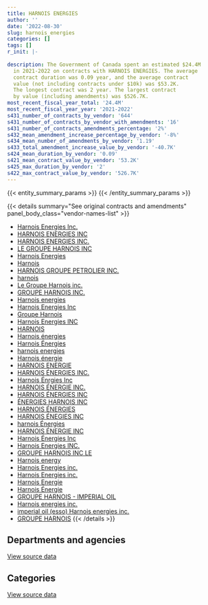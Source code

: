 ```yaml
---
title: HARNOIS ENERGIES
author: ''
date: '2022-08-30'
slug: harnois_energies
categories: []
tags: []
r_init: |-
  
description: The Government of Canada spent an estimated $24.4M
  in 2021-2022 on contracts with HARNOIS ENERGIES. The average
  contract duration was 0.09 year, and the average contract
  value (not including contracts under $10k) was $53.2K.
  The longest contract was 2 year. The largest contract
  by value (including amendments) was $526.7K.
most_recent_fiscal_year_total: '24.4M'
most_recent_fiscal_year_year: '2021-2022'
s431_number_of_contracts_by_vendor: '644'
s431_number_of_contracts_by_vendor_with_amendments: '16'
s431_number_of_contracts_amendments_percentage: '2%'
s432_mean_amendment_increase_percentage_by_vendor: '-8%'
s434_mean_number_of_amendments_by_vendor: '1.19'
s433_total_amendment_increase_value_by_vendor: '-40.7K'
s424_mean_duration_by_vendor: '0.09'
s421_mean_contract_value_by_vendor: '53.2K'
s425_max_duration_by_vendor: '2'
s422_max_contract_value_by_vendor: '526.7K'
---
```


<script src="/rmarkdown-libs/htmlwidgets/htmlwidgets.js"></script>
<link href="/rmarkdown-libs/datatables-css/datatables-crosstalk.css" rel="stylesheet" />
<script src="/rmarkdown-libs/datatables-binding/datatables.js"></script>
<script src="/rmarkdown-libs/jquery/jquery-3.6.0.min.js"></script>
<link href="/rmarkdown-libs/dt-core-bootstrap/css/dataTables.bootstrap.min.css" rel="stylesheet" />
<link href="/rmarkdown-libs/dt-core-bootstrap/css/dataTables.bootstrap.extra.css" rel="stylesheet" />
<script src="/rmarkdown-libs/dt-core-bootstrap/js/jquery.dataTables.min.js"></script>
<script src="/rmarkdown-libs/dt-core-bootstrap/js/dataTables.bootstrap.min.js"></script>
<link href="/rmarkdown-libs/crosstalk/css/crosstalk.min.css" rel="stylesheet" />
<script src="/rmarkdown-libs/crosstalk/js/crosstalk.min.js"></script>
<script src="/rmarkdown-libs/htmlwidgets/htmlwidgets.js"></script>
<link href="/rmarkdown-libs/datatables-css/datatables-crosstalk.css" rel="stylesheet" />
<script src="/rmarkdown-libs/datatables-binding/datatables.js"></script>
<script src="/rmarkdown-libs/jquery/jquery-3.6.0.min.js"></script>
<link href="/rmarkdown-libs/dt-core-bootstrap/css/dataTables.bootstrap.min.css" rel="stylesheet" />
<link href="/rmarkdown-libs/dt-core-bootstrap/css/dataTables.bootstrap.extra.css" rel="stylesheet" />
<script src="/rmarkdown-libs/dt-core-bootstrap/js/jquery.dataTables.min.js"></script>
<script src="/rmarkdown-libs/dt-core-bootstrap/js/dataTables.bootstrap.min.js"></script>
<link href="/rmarkdown-libs/crosstalk/css/crosstalk.min.css" rel="stylesheet" />
<script src="/rmarkdown-libs/crosstalk/js/crosstalk.min.js"></script>

{{< entity_summary_params >}}
{{< /entity_summary_params >}}

{{< details summary="See original contracts and amendments" panel_body_class="vendor-names-list" >}}
- [Harnois Energies Inc.](https://search.open.canada.ca/en/ct/?sort=contract_value_f%20desc&page=1&search_text=%22Harnois%20Energies%20Inc.%22)
- [HARNOIS ENERGIES INC](https://search.open.canada.ca/en/ct/?sort=contract_value_f%20desc&page=1&search_text=%22HARNOIS%20ENERGIES%20INC%22)
- [HARNOIS ENERGIES INC.](https://search.open.canada.ca/en/ct/?sort=contract_value_f%20desc&page=1&search_text=%22HARNOIS%20ENERGIES%20INC.%22)
- [LE GROUPE HARNOIS INC](https://search.open.canada.ca/en/ct/?sort=contract_value_f%20desc&page=1&search_text=%22LE%20GROUPE%20HARNOIS%20INC%22)
- [Harnois Energies](https://search.open.canada.ca/en/ct/?sort=contract_value_f%20desc&page=1&search_text=%22Harnois%20Energies%22)
- [Harnois](https://search.open.canada.ca/en/ct/?sort=contract_value_f%20desc&page=1&search_text=%22Harnois%22)
- [HARNOIS GROUPE PETROLIER INC.](https://search.open.canada.ca/en/ct/?sort=contract_value_f%20desc&page=1&search_text=%22HARNOIS%20GROUPE%20PETROLIER%20INC.%22)
- [harnois](https://search.open.canada.ca/en/ct/?sort=contract_value_f%20desc&page=1&search_text=%22harnois%22)
- [Le Groupe Harnois inc.](https://search.open.canada.ca/en/ct/?sort=contract_value_f%20desc&page=1&search_text=%22Le%20Groupe%20Harnois%20inc.%22)
- [GROUPE HARNOIS INC.](https://search.open.canada.ca/en/ct/?sort=contract_value_f%20desc&page=1&search_text=%22GROUPE%20HARNOIS%20INC.%22)
- [Harnois energies](https://search.open.canada.ca/en/ct/?sort=contract_value_f%20desc&page=1&search_text=%22Harnois%20energies%22)
- [Harnois Energies Inc](https://search.open.canada.ca/en/ct/?sort=contract_value_f%20desc&page=1&search_text=%22Harnois%20Energies%20Inc%22)
- [Groupe Harnois](https://search.open.canada.ca/en/ct/?sort=contract_value_f%20desc&page=1&search_text=%22Groupe%20Harnois%22)
- [Harnois Energies INC](https://search.open.canada.ca/en/ct/?sort=contract_value_f%20desc&page=1&search_text=%22Harnois%20Energies%20INC%22)
- [HARNOIS](https://search.open.canada.ca/en/ct/?sort=contract_value_f%20desc&page=1&search_text=%22HARNOIS%22)
- [Harnois énergies](https://search.open.canada.ca/en/ct/?sort=contract_value_f%20desc&page=1&search_text=%22Harnois%20%c3%a9nergies%22)
- [Harnois Énergies](https://search.open.canada.ca/en/ct/?sort=contract_value_f%20desc&page=1&search_text=%22Harnois%20%c3%89nergies%22)
- [harnois energies](https://search.open.canada.ca/en/ct/?sort=contract_value_f%20desc&page=1&search_text=%22harnois%20energies%22)
- [Harnois énergie](https://search.open.canada.ca/en/ct/?sort=contract_value_f%20desc&page=1&search_text=%22Harnois%20%c3%a9nergie%22)
- [HARNOIS ENERGIE](https://search.open.canada.ca/en/ct/?sort=contract_value_f%20desc&page=1&search_text=%22HARNOIS%20ENERGIE%22)
- [HARNOIS ÉNERGIES INC.](https://search.open.canada.ca/en/ct/?sort=contract_value_f%20desc&page=1&search_text=%22HARNOIS%20%c3%89NERGIES%20INC.%22)
- [Harnois Énrgies Inc](https://search.open.canada.ca/en/ct/?sort=contract_value_f%20desc&page=1&search_text=%22Harnois%20%c3%89nrgies%20Inc%22)
- [HARNOIS ÉNERGIE INC.](https://search.open.canada.ca/en/ct/?sort=contract_value_f%20desc&page=1&search_text=%22HARNOIS%20%c3%89NERGIE%20INC.%22)
- [HARNOIS ÉNERGIES INC](https://search.open.canada.ca/en/ct/?sort=contract_value_f%20desc&page=1&search_text=%22HARNOIS%20%c3%89NERGIES%20INC%22)
- [ÉNERGIES HARNOIS INC](https://search.open.canada.ca/en/ct/?sort=contract_value_f%20desc&page=1&search_text=%22%c3%89NERGIES%20HARNOIS%20INC%22)
- [HARNOIS ÉNERGIES](https://search.open.canada.ca/en/ct/?sort=contract_value_f%20desc&page=1&search_text=%22HARNOIS%20%c3%89NERGIES%22)
- [HARNOIS ÉNEGIES INC](https://search.open.canada.ca/en/ct/?sort=contract_value_f%20desc&page=1&search_text=%22HARNOIS%20%c3%89NEGIES%20INC%22)
- [harnois Énergies](https://search.open.canada.ca/en/ct/?sort=contract_value_f%20desc&page=1&search_text=%22harnois%20%c3%89nergies%22)
- [HARNOIS ÉNERGIE INC](https://search.open.canada.ca/en/ct/?sort=contract_value_f%20desc&page=1&search_text=%22HARNOIS%20%c3%89NERGIE%20INC%22)
- [Harnois Énergies Inc](https://search.open.canada.ca/en/ct/?sort=contract_value_f%20desc&page=1&search_text=%22Harnois%20%c3%89nergies%20Inc%22)
- [Harnois Energies INC.](https://search.open.canada.ca/en/ct/?sort=contract_value_f%20desc&page=1&search_text=%22Harnois%20Energies%20INC.%22)
- [GROUPE HARNOIS INC LE](https://search.open.canada.ca/en/ct/?sort=contract_value_f%20desc&page=1&search_text=%22GROUPE%20HARNOIS%20INC%20LE%22)
- [Harnois energy](https://search.open.canada.ca/en/ct/?sort=contract_value_f%20desc&page=1&search_text=%22Harnois%20energy%22)
- [Harnois Energies inc.](https://search.open.canada.ca/en/ct/?sort=contract_value_f%20desc&page=1&search_text=%22Harnois%20Energies%20inc.%22)
- [Harnois Energies inc.](https://search.open.canada.ca/en/ct/?sort=contract_value_f%20desc&page=1&search_text=%22Harnois%20Energies%20%20inc.%22)
- [Harnois Energie](https://search.open.canada.ca/en/ct/?sort=contract_value_f%20desc&page=1&search_text=%22Harnois%20Energie%22)
- [Harnois Énergie](https://search.open.canada.ca/en/ct/?sort=contract_value_f%20desc&page=1&search_text=%22Harnois%20%c3%89nergie%22)
- [GROUPE HARNOIS - IMPERIAL OIL](https://search.open.canada.ca/en/ct/?sort=contract_value_f%20desc&page=1&search_text=%22GROUPE%20HARNOIS%20-%20IMPERIAL%20OIL%22)
- [Harnois energies inc.](https://search.open.canada.ca/en/ct/?sort=contract_value_f%20desc&page=1&search_text=%22Harnois%20energies%20inc.%22)
- [imperial oil (esso) Harnois energies inc.](https://search.open.canada.ca/en/ct/?sort=contract_value_f%20desc&page=1&search_text=%22imperial%20oil%20%28esso%29%20Harnois%20energies%20inc.%22)
- [GROUPE HARNOIS](https://search.open.canada.ca/en/ct/?sort=contract_value_f%20desc&page=1&search_text=%22GROUPE%20HARNOIS%22)
{{< /details >}}

## Departments and agencies

<div id="htmlwidget-1" style="width:100%;height:auto;" class="datatables html-widget"></div>
<script type="application/json" data-for="htmlwidget-1">{"x":{"style":"bootstrap","filter":"none","vertical":false,"data":[["<a href=\"/departments/csc-scc/\">Correctional Service of Canada<\/a>","<a href=\"/departments/dfo-mpo/\">Fisheries and Oceans Canada<\/a>","<a href=\"/departments/dnd-mdn/\">National Defence<\/a>","<a href=\"/departments/ec/\">Environment and Climate Change Canada<\/a>","<a href=\"/departments/nrc-cnrc/\">National Research Council Canada<\/a>","<a href=\"/departments/nrcan-rncan/\">Natural Resources Canada<\/a>","<a href=\"/departments/pc/\">Parks Canada<\/a>","<a href=\"/departments/tc/\">Transport Canada<\/a>"],[null,176494.63,null,20160,null,231666.83,null,426517.75],[98669.48,null,1036343.64,14716.8,908286.33,null,21560.11,469175.92],[null,135032.38,1792261.13,null,435485.16,null,null,431715.37],[94731.04,1496313.52,21799121.52,null,671849,null,32482.86,326798.48]],"container":"<table class=\"table table-striped table-hover row-border order-column display\">\n  <thead>\n    <tr>\n      <th>Department<\/th>\n      <th>2018-2019<\/th>\n      <th>2019-2020<\/th>\n      <th>2020-2021<\/th>\n      <th>2021-2022<\/th>\n    <\/tr>\n  <\/thead>\n<\/table>","options":{"order":[[4,"desc"]],"pageLength":10,"autoWidth":true,"columnDefs":[{"targets":1,"render":"function(data, type, row, meta) {\n    return type !== 'display' ? data : DTWidget.formatCurrency(data, \"$\", 2, 3, \",\", \".\", true, null);\n  }"},{"targets":2,"render":"function(data, type, row, meta) {\n    return type !== 'display' ? data : DTWidget.formatCurrency(data, \"$\", 2, 3, \",\", \".\", true, null);\n  }"},{"targets":3,"render":"function(data, type, row, meta) {\n    return type !== 'display' ? data : DTWidget.formatCurrency(data, \"$\", 2, 3, \",\", \".\", true, null);\n  }"},{"targets":4,"render":"function(data, type, row, meta) {\n    return type !== 'display' ? data : DTWidget.formatCurrency(data, \"$\", 2, 3, \",\", \".\", true, null);\n  }"},{"width":"16%","targets":[1,2,3,4]},{"className":"dt-right","targets":[1,2,3,4]}],"orderClasses":false}},"evals":["options.columnDefs.0.render","options.columnDefs.1.render","options.columnDefs.2.render","options.columnDefs.3.render"],"jsHooks":[]}</script>
<p class="text-right">
<a href="https://github.com/GoC-Spending/contracts-data/tree/main/data/out/vendors/harnois_energies/summary_by_fiscal_year_by_department.csv" class="source-data-link btn btn-link">View source data</a>
</p>

## Categories

<div id="htmlwidget-2" style="width:100%;height:auto;" class="datatables html-widget"></div>
<script type="application/json" data-for="htmlwidget-2">{"x":{"style":"bootstrap","filter":"none","vertical":false,"data":[["<a href=\"/categories/office_management/\">Office management<\/a>","<a href=\"/categories/defence/\">Defence<\/a>","<a href=\"/categories/transportation_and_logistics/\">Transportation and logistics<\/a>","<a href=\"/categories/industrial_products_and_services/\">Industrial products and services<\/a>"],[null,null,854839.21,null],[null,1036343.64,1437597.8,74810.84],[null,1792261.13,1002232.91,null],[86016.54,21673952.32,2497324.85,164002.72]],"container":"<table class=\"table table-striped table-hover row-border order-column display\">\n  <thead>\n    <tr>\n      <th>Category<\/th>\n      <th>2018-2019<\/th>\n      <th>2019-2020<\/th>\n      <th>2020-2021<\/th>\n      <th>2021-2022<\/th>\n    <\/tr>\n  <\/thead>\n<\/table>","options":{"order":[[4,"desc"]],"dom":"t","pageLength":30,"autoWidth":true,"columnDefs":[{"targets":1,"render":"function(data, type, row, meta) {\n    return type !== 'display' ? data : DTWidget.formatCurrency(data, \"$\", 2, 3, \",\", \".\", true, null);\n  }"},{"targets":2,"render":"function(data, type, row, meta) {\n    return type !== 'display' ? data : DTWidget.formatCurrency(data, \"$\", 2, 3, \",\", \".\", true, null);\n  }"},{"targets":3,"render":"function(data, type, row, meta) {\n    return type !== 'display' ? data : DTWidget.formatCurrency(data, \"$\", 2, 3, \",\", \".\", true, null);\n  }"},{"targets":4,"render":"function(data, type, row, meta) {\n    return type !== 'display' ? data : DTWidget.formatCurrency(data, \"$\", 2, 3, \",\", \".\", true, null);\n  }"},{"width":"16%","targets":[1,2,3,4]},{"className":"dt-right","targets":[1,2,3,4]}],"orderClasses":false,"lengthMenu":[10,25,30,50,100]}},"evals":["options.columnDefs.0.render","options.columnDefs.1.render","options.columnDefs.2.render","options.columnDefs.3.render"],"jsHooks":[]}</script>
<p class="text-right">
<a href="https://github.com/GoC-Spending/contracts-data/tree/main/data/out/vendors/harnois_energies/summary_by_fiscal_year_by_category.csv" class="source-data-link btn btn-link">View source data</a>
</p>
